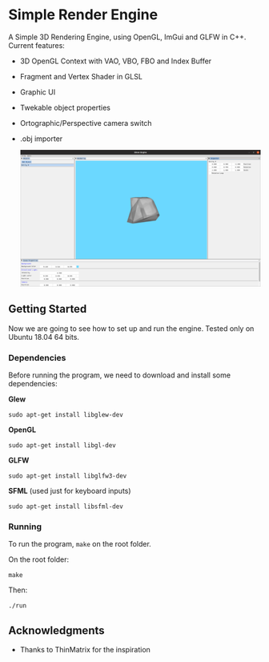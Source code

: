 # Simple Render Engine

A Simple 3D Rendering Engine, using OpenGL, ImGui and GLFW in C++. Current features:

- 3D OpenGL Context with VAO, VBO, FBO and Index Buffer

- Fragment and Vertex Shader in GLSL

- Graphic UI

- Twekable object properties

- Ortographic/Perspective camera switch

- .obj importer

  ![](./image.png)





## Getting Started

Now we are going to see how to set up and run the engine. Tested only on Ubuntu 18.04 64 bits.

### Dependencies

Before running the program, we need to download and install some dependencies:

**Glew**

```
sudo apt-get install libglew-dev
```

**OpenGL**

```
sudo apt-get install libgl-dev
```

**GLFW**
```
sudo apt-get install libglfw3-dev
```



**SFML** (used just for keyboard inputs)

```
sudo apt-get install libsfml-dev
```



### Running

To run the program, ``make`` on the root folder.

On the root folder:

```
make
```

Then:

```
./run
```

## Acknowledgments

* Thanks to ThinMatrix for the inspiration
